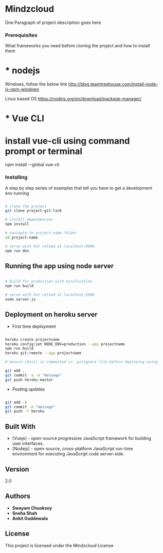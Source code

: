 # Mindzcloud

One Paragraph of project description goes here

### Prerequisites

What frameworks you need before cloning the project and how to install them

# * nodejs

Windows, follow the below link
http://blog.teamtreehouse.com/install-node-js-npm-windows

Linux based OS
https://nodejs.org/en/download/package-manager/

# * Vue CLI

# install vue-cli using command prompt or terminal
npm install --global vue-cli

### Installing

A step by step series of examples that tell you have to get a development env running

``` bash

# clone the project
git clone project-git-link

# install dependencies
npm install

# naviagte to project-name folder
cd project-name

# serve with hot reload at localhost:8080
npm run dev

```

## Running the app using node server

``` bash

# build for production with minification
npm run build

# serve with hot reload at localhost:5000
node server.js

```

## Deployment on heroku server

* First time deployment

``` bash

heroku create projectname
heroku config:set NODE_ENV=production --app projectname
npm run build
heroku git:remote --app projectname

# ensure /dist/ is commented in .gitignore file before deploying using git

git add .
git commit -a -m "message"
git push heroku master

```

* Posting updates

``` bash

git add -A
git commit -m "message"
git push -f heroku

```

## Built With

* [Vuejs] - open-source progressive JavaScript framework for building user interfaces.
* [Nodejs] - open-source, cross-platform JavaScript run-time environment for executing JavaScript code server-side.

## Version

2.0

## Authors

* **Swayam Chuoksey**
* **Sneha Shah**
* **Ankit Guddewala**

## License

This project is licensed under the Mindzcloud License
